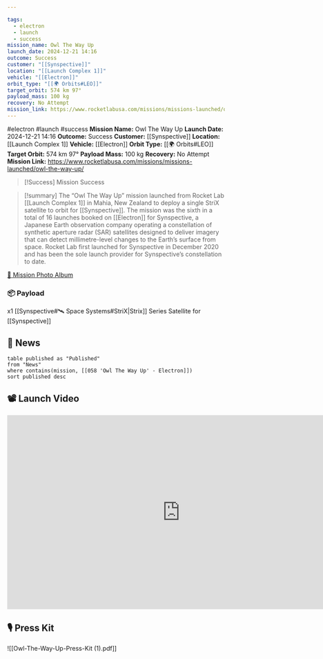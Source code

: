 ```yaml
---

tags:
  - electron
  - launch
  - success
mission_name: Owl The Way Up
launch_date: 2024-12-21 14:16
outcome: Success
customer: "[[Synspective]]"
location: "[[Launch Complex 1]]"
vehicle: "[[Electron]]"
orbit_type: "[[🌍 Orbits#LEO]]"
target_orbit: 574 km 97°
payload_mass: 100 kg
recovery: No Attempt
mission_link: https://www.rocketlabusa.com/missions/missions-launched/owl-the-way-up/
---
```


#electron #launch #success
**Mission Name:** Owl The Way Up
**Launch Date:** 2024-12-21 14:16
**Outcome:** Success
**Customer:** [[Synspective]]
**Location:** [[Launch Complex 1]]
**Vehicle:** [[Electron]]
**Orbit Type:** [[🌍 Orbits#LEO]]
**Target Orbit:** 574 km 97°
**Payload Mass:** 100 kg
**Recovery:** No Attempt
**Mission Link:** https://www.rocketlabusa.com/missions/missions-launched/owl-the-way-up/

>[!Success] Mission Success

>[!summary]
The “Owl The Way Up” mission launched from Rocket Lab [[Launch Complex 1]] in Mahia, New Zealand to deploy a single StriX satellite to orbit for [[Synspective]]. The mission was the sixth in a total of 16 launches booked on [[Electron]] for Synspective, a Japanese Earth observation company operating a constellation of synthetic aperture radar (SAR) satellites designed to deliver imagery that can detect millimetre-level changes to the Earth’s surface from space. Rocket Lab first launched for Synspective in December 2020 and has been the sole launch provider for Synspective’s constellation to date.
>
[📸 Mission Photo Album](https://www.flickr.com/photos/rocketlab/albums/72177720322675410/)
### 📦 Payload

x1 [[Synspective#🛰️ Space Systems#StriX|Strix]] Series Satellite for [[Synspective]]

## 📰 News
```dataview
table published as "Published"
from "News"
where contains(mission, [[058 'Owl The Way Up' - Electron]])
sort published desc
```

## 📽️ Launch Video

<iframe width="800" height="450" src="https://www.youtube.com/embed/-7VZB4pHJrQ" title="Rocket Lab - &#39;Owl The Way Up&#39; Launch" frameborder="0" allow="accelerometer; autoplay; clipboard-write; encrypted-media; gyroscope; picture-in-picture; web-share" referrerpolicy="strict-origin-when-cross-origin" allowfullscreen></iframe>

## 🎙️ Press Kit

![[Owl-The-Way-Up-Press-Kit (1).pdf]]